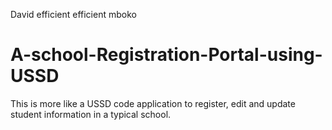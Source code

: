 David efficient efficient mboko
# A-school-Registration-Portal-using-USSD
This is more like a USSD code application to register, edit and update student information in a typical school.
